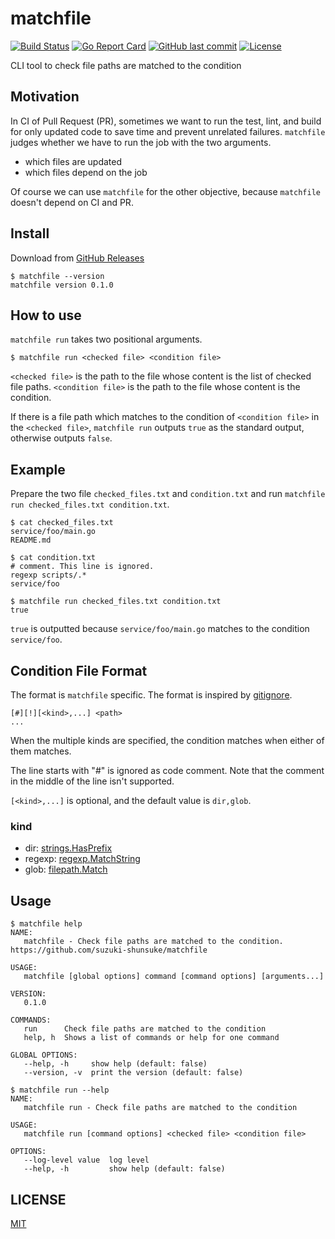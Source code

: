 # matchfile

[![Build Status](https://github.com/suzuki-shunsuke/matchfile/workflows/CI/badge.svg)](https://github.com/suzuki-shunsuke/matchfile/actions)
[![Go Report Card](https://goreportcard.com/badge/github.com/suzuki-shunsuke/matchfile)](https://goreportcard.com/report/github.com/suzuki-shunsuke/matchfile)
[![GitHub last commit](https://img.shields.io/github/last-commit/suzuki-shunsuke/matchfile.svg)](https://github.com/suzuki-shunsuke/matchfile)
[![License](http://img.shields.io/badge/license-mit-blue.svg?style=flat-square)](https://raw.githubusercontent.com/suzuki-shunsuke/matchfile/master/LICENSE)

CLI tool to check file paths are matched to the condition

## Motivation

In CI of Pull Request (PR), sometimes we want to run the test, lint, and build for only updated code to save time and prevent unrelated failures.
`matchfile` judges whether we have to run the job with the two arguments.

* which files are updated
* which files depend on the job

Of course we can use `matchfile` for the other objective, because `matchfile` doesn't depend on CI and PR.

## Install

Download from [GitHub Releases](https://github.com/suzuki-shunsuke/matchfile/releases)

```
$ matchfile --version
matchfile version 0.1.0
```

## How to use

`matchfile run` takes two positional arguments.

```
$ matchfile run <checked file> <condition file>
```

`<checked file>` is the path to the file whose content is the list of checked file paths.
`<condition file>` is the path to the file whose content is the condition.

If there is a file path which matches to the condition of `<condition file>` in the `<checked file>`, `matchfile run` outputs `true` as the standard output, otherwise outputs `false`.

## Example

Prepare the two file `checked_files.txt` and `condition.txt` and run `matchfile run checked_files.txt condition.txt`.

```
$ cat checked_files.txt
service/foo/main.go
README.md

$ cat condition.txt
# comment. This line is ignored.
regexp scripts/.*
service/foo

$ matchfile run checked_files.txt condition.txt
true
```

`true` is outputted because `service/foo/main.go` matches to the condition `service/foo`.

## Condition File Format

The format is `matchfile` specific.
The format is inspired by [gitignore](https://git-scm.com/docs/gitignore).

```
[#][!][<kind>,...] <path>
...
```

When the multiple kinds are specified, the condition matches when either of them matches.

The line starts with "#" is ignored as code comment.
Note that the comment in the middle of the line isn't supported.

`[<kind>,...]` is optional, and the default value is `dir,glob`.

### kind

* dir: [strings.HasPrefix](https://golang.org/pkg/strings/#HasPrefix)
* regexp: [regexp.MatchString](https://golang.org/pkg/regexp/#Regexp.MatchString)
* glob: [filepath.Match](https://golang.org/pkg/path/filepath/#Match)

## Usage

```
$ matchfile help
NAME:
   matchfile - Check file paths are matched to the condition. https://github.com/suzuki-shunsuke/matchfile

USAGE:
   matchfile [global options] command [command options] [arguments...]

VERSION:
   0.1.0

COMMANDS:
   run      Check file paths are matched to the condition
   help, h  Shows a list of commands or help for one command

GLOBAL OPTIONS:
   --help, -h     show help (default: false)
   --version, -v  print the version (default: false)
```

```
$ matchfile run --help
NAME:
   matchfile run - Check file paths are matched to the condition

USAGE:
   matchfile run [command options] <checked file> <condition file>

OPTIONS:
   --log-level value  log level
   --help, -h         show help (default: false)
```

## LICENSE

[MIT](LICENSE)
